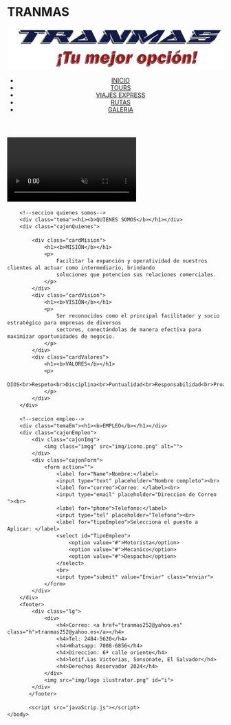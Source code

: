 # TRANMAS

<!DOCTYPE html>
<html lang="en">
<head>
    <meta charset="UTF-8">
    <meta name="viewport" content="width=device-width, initial-scale=1.0">
    <title>TRANMAS</title>
    <link rel="stylesheet" href="https://cdnjs.cloudflare.com/ajax/libs/font-awesome/6.5.2/css/all.min.css">
    <link rel="shortcut icon" href="img/icono.png">
    <link rel="stylesheet" href="css/estilo.css">
    <link rel="preconnect" href="https://fonts.googleapis.com">
    <link rel="preconnect" href="https://fonts.gstatic.com" crossorigin>
    <link href="https://fonts.googleapis.com/css2?family=Open+Sans:ital,wght@0,300..800;1,300..800&display=swap" rel="stylesheet">
</head>
    <body>
        <header id="cajonCabecera">
            <div class="cajonfoto">
                <img class="img" src="img/logo ilustrator.png" alt="">
            </div>
            <!-- Botón de hamburguesa para dispositivos móviles -->
        <div class="menu-toggle" onclick="toggleMenu()">
            <span></span>
            <span></span>
            <span></span>
        </div>
        <!-- Barra de navegación -->
        <nav class="menu">
            <ul class="nav-list">
                <li><a href="index.html">INICIO</a></li>
                <li><a href="tours.html">TOURS</a></li>
                <li><a href="viajesExpress.html">VIAJES EXPRESS</a></li>
                <li><a href="Rutas.html">RUTAS</a></li>
                <li><a href="Galeria.html">GALERIA</a></li>
            </ul>
        </nav>
        </header>
        <!--seccion de video-->
        <div class="caja">
            <div class="cajonVideo">
                <video src="videos/promocional.mp4" autoplay muted></video>
            </div>
        </div>
        
        <!--seccion quienes somos-->
        <div class="tema"><h1><b>QUIENES SOMOS</b></h1></div>
        <div class="cajonQuienes">
            
            <div class="cardMision">
                <h1><b>MISIÓN</b></h1>
                <p>
                    Facilitar la expanción y operatividad de nuestros clientes al actuar como intermediario, brindando
                    soluciones que potencien sus relaciones comerciales.
                </p>
            </div>
            <div class="cardVision">
                <h1><b>VISIÓN</b></h1>
                <p>
                    Ser reconocidos como el principal facilitador y socio estratégico para empresas de diversos
                    sectores, conectándolas de manera efectiva para maximizar oportunidades de negocio.
                </p>
            </div>
            <div class="cardValores">
                <h1><b>VALORES</b></h1>
                <p>
                    DIOS<br>Respeto<br>Disciplina<br>Puntualidad<br>Responsabilidad<br>Proactividad
                </p>
            </div>
        </div>

        <!--seccion empleo-->
        <div class="temaEm"><h1><b>EMPLEO</b></h1></div>
        <div class="cajonEmpleo">
            <div class="cajonImg">
                <img class="imgg" src="img/icono.png" alt="">
            </div>
            <div class="cajonForm">
                <form action="">
                    <label for="Name">Nombre:</label>
                    <input type="text" placeholder="Nombre completo"><br>
                    <label for="correo">Correo: </label><br>
                    <input type="email" placeholder="Direccion de Correo "><br>
                    <label for="phone">Telefono:</label>
                    <input type="tel" placeholder="Telefono"><br>
                    <label for="tipoEmpleo">Selecciona el puesto a Aplicar: </label>
                    <select id="TipoEmpleo">
                        <option value="#">Motorista</option>
                        <option value="#">Mecanico</option>
                        <option value="#">Despacho</option>
                    </select>
                    <br>
                    <input type="submit" value="Enviar" class="enviar">
                </form>
            </div>
        </div>
        <footer>
            <div class="lg">
                <div>
                    <h4>Correo: <a href="tranmas252@yahoo.es" class="h">tranmas252@yahoo.es</a></h4>
                    <h4>Tel: 2484-5620</h4>
                    <h4>Whatsapp: 7008-6856</h4>
                    <h4>Direccion: 6ª calle oriente</h4>
                    <h4>lotif.Las Victorias, Sonsonate, El Salvador</h4>
                    <h4>Derechos Reservador 2024</h4>
                </div>
                <img src="img/logo ilustrator.png" id="i">
            </div> 
           </footer>   

           <script src="javaScrip.js"></script>
    </body>
</html>